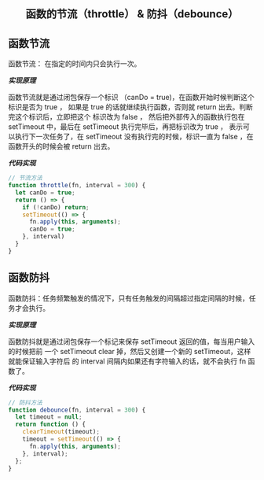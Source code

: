<h2 align="center">函数的节流（throttle） & 防抖（debounce）</h2>

## 函数节流

函数节流： 在指定的时间内只会执行一次。

***实现原理***

函数节流就是通过闭包保存一个标识 （canDo = true)，在函数开始时候判断这个标识是否为 true ，
如果是 true 的话就继续执行函数，否则就 return 出去。判断完这个标识后，立即把这个 标识改为 false ，
然后把外部传入的函数执行包在 setTimeout 中，最后在 setTimeout 执行完毕后，再把标识改为 true ，
表示可以执行下一次任务了，在 setTimeout 没有执行完的时候，标识一直为 false ，在函数开头的时候会被
return 出去。

***代码实现***

```js
// 节流方法
function throttle(fn, interval = 300) {
  let canDo = true;
  return () => {
    if (!canDo) return;
    setTimeout(() => {
      fn.apply(this, arguments);
      canDo = true;
    }, interval)
  }
}
```

## 函数防抖

函数防抖：任务频繁触发的情况下，只有任务触发的间隔超过指定间隔的时候，任务才会执行。

***实现原理***

函数防抖就是通过闭包保存一个标记来保存 setTimeout 返回的值，每当用户输入的时候把前
一个 setTimeout clear 掉，然后又创建一个新的 setTimeout，这样就能保证输入字符后
的 interval 间隔内如果还有字符输入的话，就不会执行 fn 函数了。

***代码实现***

```js
// 防抖方法
function debounce(fn, interval = 300) {
  let timeout = null;
  return function () {
    clearTimeout(timeout);
    timeout = setTimeout(() => {
      fn.apply(this, arguments);
    }, interval);
  };
}
```
